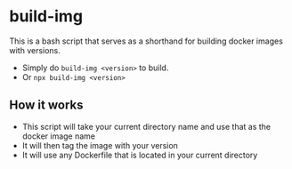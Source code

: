 # build-img

This is a bash script that serves as a shorthand for building docker images with versions.

-   Simply do `build-img <version>` to build.
-   Or `npx build-img <version>`

## How it works

-   This script will take your current directory name and use that as the docker image name
-   It will then tag the image with your version
-   It will use any Dockerfile that is located in your current directory
